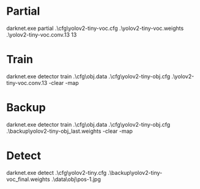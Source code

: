 # Partial

darknet.exe partial .\cfg\yolov2-tiny-voc.cfg .\yolov2-tiny-voc.weights .\yolov2-tiny-voc.conv.13 13

# Train

darknet.exe detector train .\cfg\obj.data .\cfg\yolov2-tiny-obj.cfg .\yolov2-tiny-voc.conv.13 -clear -map

# Backup

darknet.exe detector train .\cfg\obj.data .\cfg\yolov2-tiny-obj.cfg .\backup\yolov2-tiny-obj_last.weights -clear -map

# Detect

darknet.exe detect .\cfg\yolov2-tiny.cfg .\backup\yolov2-tiny-voc_final.weights .\data\obj\pos-1.jpg
